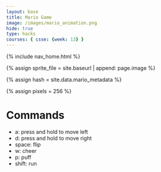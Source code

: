 ```yaml
---
layout: base
title: Mario Game
image: /images/mario_animation.png
hide: true
type: hacks
courses: { csse: {week: 13} }
---
```

<!-- Liquid:  statements -->

<!-- Include submenu from _includes to top of pages -->
{% include nav_home.html %}
<!--- Concatenation of site URL to frontmatter image  --->
{% assign sprite_file = site.baseurl | append: page.image %}
<!--- Has is a list variable containing mario metadata for sprite --->
{% assign hash = site.data.mario_metadata %}  
<!--- Size width/height of Sprit images --->
{% assign pixels = 256 %} 

<!--- HTML for page contains <p> tag named "Mario" and class properties for a "sprite"  -->

<p id="mario" class="sprite"></p>
  
<!--- Embedded Cascading Style Sheet (CSS) rules, 
        define how HTML elements look 
--->
<style>

  /*CSS style rules for the id and class of the sprite...
  */
  .sprite {
    height: {{pixels}}px;
    width: {{pixels}}px;
    background-image: url('{{sprite_file}}');
    background-repeat: no-repeat;
  }

  /*background position of sprite element
  */
  #mario {
    background-position: calc({{animations[0].col}} * {{pixels}} * -1px) calc({{animations[0].row}} * {{pixels}}* -1px);
  }
</style>

<!--- Embedded executable code--->
<script>
  ////////// convert YML hash to javascript key:value objects /////////

  var mario_metadata = {}; //key, value object
  {% for key in hash %}  
  
  var key = "{{key | first}}"  //key
  var values = {} //values object
  values["row"] = {{key.row}}
  values["col"] = {{key.col}}
  values["frames"] = {{key.frames}}
  mario_metadata[key] = values; //key with values added

  {% endfor %}

  ////////// game object for player /////////

  class Mario {
    constructor(meta_data) {
      this.tID = null;  //capture setInterval() task ID
      this.positionX = 0;  // current position of sprite in X direction
      this.currentSpeed = 0;
      this.marioElement = document.getElementById("mario"); //HTML element of sprite
      this.pixels = {{pixels}}; //pixel offset of images in the sprite, set by liquid constant
      this.interval = 100; //animation time interval
      this.obj = meta_data;
      this.marioElement.style.position = "absolute";
    }

    animate(obj, speed) {
      let frame = 0;
      const row = obj.row * this.pixels;
      this.currentSpeed = speed;

      this.tID = setInterval(() => {
        const col = (frame + obj.col) * this.pixels;
        this.marioElement.style.backgroundPosition = `-${col}px -${row}px`;
        this.marioElement.style.left = `${this.positionX}px`;

        this.positionX += speed;
        frame = (frame + 1) % obj.frames;

        const viewportWidth = window.innerWidth;
        if (this.positionX > viewportWidth - this.pixels) {
          document.documentElement.scrollLeft = this.positionX - viewportWidth + this.pixels;
        }
      }, this.interval);
    }

    startWalking() {
      this.stopAnimate();
      this.animate(this.obj["Walk"], 5);
    }

    startWalkingL() {
      this.stopAnimate();
      this.animate(this.obj["WalkL"], -5);
    }

    startRunning() {
      this.stopAnimate();
      this.animate(this.obj["Run1"], 10);
    }

    startRunningL(){
        this.stopAnimate();
        this.animate(this.obj["Run1L"], -10)
    }

    startPuffing() {
      this.stopAnimate();
      this.animate(this.obj["Puff"], 0);
    }

    startPuffingL() {
      this.stopAnimate();
      this.animate(this.obj["PuffL"], 0);
    }

    startCheering() {
      this.stopAnimate();
      this.animate(this.obj["Cheer"], 0);
    }

    startCheeringL() {
      this.stopAnimate();
      this.animate(this.obj["CheerL"], 0);
    }

    startFlipping() {
      this.stopAnimate();
      this.animate(this.obj["Flip"], 0);
    }
    startFlippingL() {
      this.stopAnimate();
      this.animate(this.obj["FlipL"], 0);
    }
    startResting() {
      this.stopAnimate();
      this.animate(this.obj["Rest"], 0);
    }

    startRestingL() {
      this.stopAnimate();
      this.animate(this.obj["RestL"], 0);
    }

    stopAnimate() {
      clearInterval(this.tID);
    }
  }

  const mario = new Mario(mario_metadata);
  
  let dKeyPressed = false;
  let aKeyPressed = false;


  ////////// event control /////////

  window.addEventListener("keydown", (event) => {
    if (event.key === "d") {
      event.preventDefault();
        if (!dKeyPressed) {
        aKeyPressed = false;
        dKeyPressed = true;
        mario.startWalking();
        } 
    } else if (event.key === "a") {
      event.preventDefault();
      if (!aKeyPressed) {
        dKeyPressed = false;
        aKeyPressed = true;
        mario.startWalkingL();
    }
    } else if (event.key === "Shift" && dKeyPressed) {
      dKeyPressed = false;
      event.preventDefault();
      mario.startRunning();
    } else if (event.key === "Shift" && aKeyPressed) {
      aKeyPressed = false;
      event.preventDefault();
      mario.startRunningL(); 
    } else if (event.key === "w" && dKeyPressed) {
      dKeyPressed = false;
      event.preventDefault();
      mario.startCheering();
    } else if (event.key === "w" && aKeyPressed) {
      aKeyPressed = false;
      event.preventDefault();
      mario.startCheeringL();
    } else if (event.key === " " && dKeyPressed) {
      dKeyPressed = false;
      event.preventDefault();
      mario.startFlipping();
    } else if (event.key === " " && aKeyPressed) {
      aKeyPressed = false;
      event.preventDefault();
      mario.startFlippingL();
    } else if (event.key === "p" && dKeyPressed) {
      dKeyPressed = false;
      event.preventDefault();
      mario.startPuffing();
    } else if (event.key === "p" && aKeyPressed) {
      aKeyPressed = false; 
      event.preventDefault();
      mario.startPuffingL();
    }
});

window.addEventListener("keyup", (event) => {
    if (event.key === "d") {
        dKeyPressed = false;
        mario.startResting();
    }
});

window.addEventListener("keyup", (event) => {
    if (event.key === "a") {
        aKeyPressed = false;
        mario.startRestingL();
    }
});

    

  //touch events that enable animations
  window.addEventListener("touchstart", (event) => {
    event.preventDefault(); // prevent default browser action
    if (event.touches[0].clientX > window.innerWidth / 2) {
      // move right
      if (currentSpeed === 0) { // if at rest, go to walking
        mario.startWalking();
      } else if (currentSpeed === 3) { // if walking, go to running
        mario.startRunning();
      }
    } else {
      // move left
      mario.startPuffing();
    }
  });

  //stop animation on window blur
  window.addEventListener("blur", () => {
    mario.stopAnimate();
  });

  //start animation on window focus
  window.addEventListener("focus", () => {
     mario.startFlipping();
  });

  //start animation on page load or page refresh
  document.addEventListener("DOMContentLoaded", () => {
    // adjust sprite size for high pixel density devices
    const scale = window.devicePixelRatio;
    const sprite = document.querySelector(".sprite");
    sprite.style.transform = `scale(${0.6 * scale})`;
    mario.startResting();
  });

</script>

# Commands
- a: press and hold to move left
- d: press and hold to move right
- space: flip
- w: cheer
- p: puff
- shift: run